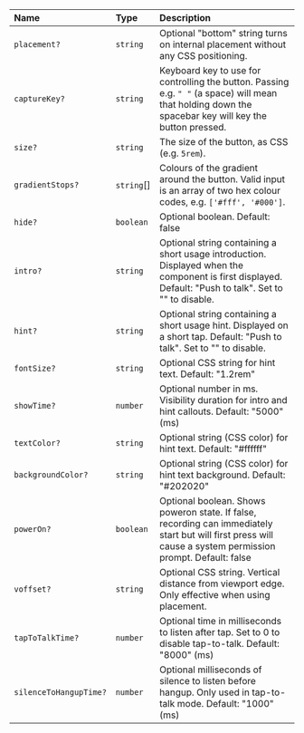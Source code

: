 | Name | Type | Description |
| :------ | :------ | :------ |
| `placement?` | `string` | Optional "bottom" string turns on internal placement without any CSS positioning. |
| `captureKey?` | `string` | Keyboard key to use for controlling the button. Passing e.g. `" "` (a space) will mean that holding down the spacebar key will key the button pressed. |
| `size?` | `string` | The size of the button, as CSS (e.g. `5rem`). |
| `gradientStops?` | `string`[] | Colours of the gradient around the button. Valid input is an array of two hex colour codes, e.g. `['#fff', '#000']`. |
| `hide?` | `boolean` | Optional boolean. Default: false |
| `intro?` | `string` | Optional string containing a short usage introduction. Displayed when the component is first displayed. Default: "Push to talk". Set to "" to disable. |
| `hint?` | `string` | Optional string containing a short usage hint. Displayed on a short tap. Default: "Push to talk". Set to "" to disable. |
| `fontSize?` | `string` | Optional CSS string for hint text. Default: "1.2rem" |
| `showTime?` | `number` | Optional number in ms. Visibility duration for intro and hint callouts. Default: "5000" (ms) |
| `textColor?` | `string` | Optional string (CSS color) for hint text. Default: "#ffffff" |
| `backgroundColor?` | `string` | Optional string (CSS color) for hint text background. Default: "#202020" |
| `powerOn?` | `boolean` | Optional boolean. Shows poweron state. If false, recording can immediately start but will first press will cause a system permission prompt. Default: false |
| `voffset?` | `string` | Optional CSS string. Vertical distance from viewport edge. Only effective when using placement. |
| `tapToTalkTime?` | `number` | Optional time in milliseconds to listen after tap. Set to 0 to disable tap-to-talk. Default: "8000" (ms) |
| `silenceToHangupTime?` | `number` | Optional milliseconds of silence to listen before hangup. Only used in tap-to-talk mode. Default: "1000" (ms) |
